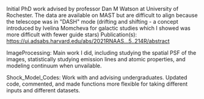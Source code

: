 Initial PhD work advised by professor Dan M Watson at University of Rochester. The data are available on MAST but are difficult to align because the telescope was in "DASH" mode (drifting and shifting - a concept introduced by Ivelina Momcheva for galactic studies which I showed was more difficult with fewer guide stars)
Publication(s): https://ui.adsabs.harvard.edu/abs/2021RNAAS...5..214R/abstract

ImageProcessing: Main work I did, including studying the spatial PSF of the images, statistically studying emission lines and atomic properties, and modeling continuum when unvailable.

Shock_Model_Codes: Work with and advising undergraduates. Updated code, commented, and made functions more flexible for taking different inputs and different datasets.
